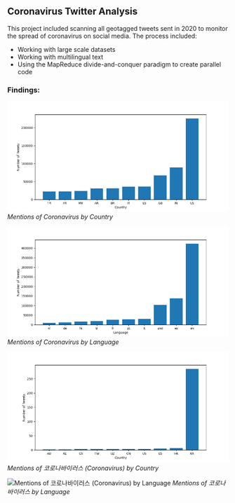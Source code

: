 ## Coronavirus Twitter Analysis
This project included scanning all geotagged tweets sent in 2020 to monitor the spread of coronavirus on social media. The process included:
* Working with large scale datasets
* Working with multilingual text
* Using the MapReduce divide-and-conquer paradigm to create parallel code

### Findings:
![Mentions of Coronavirus by Country](coronavirus_country.png)
*Mentions of Coronavirus by Country*

![Mentions of Coronavirus by Language](coronavirus_lang.png)
*Mentions of Coronavirus by Language*

![Mentions of 코로나바이러스 (Coronavirus) by Country](코로나바이러스_country.png)
*Mentions of 코로나바이러스 (Coronavirus) by Country*

![Mentions of 코로나바이러스 (Coronavirus) by Language](코로나바이러스_language.png)
*Mentions of 코로나바이러스 by Language*






